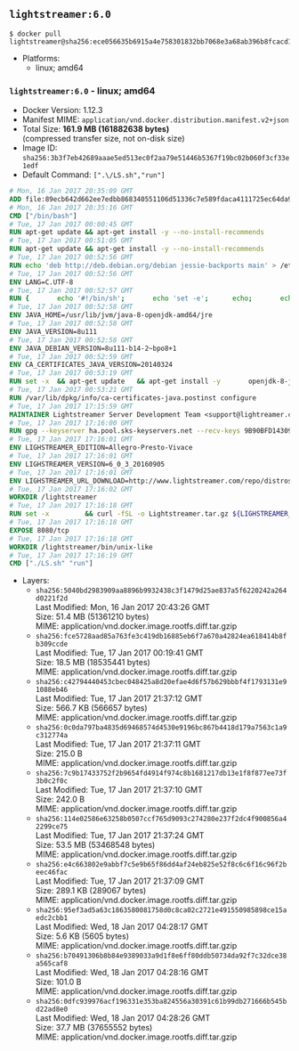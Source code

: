 ## `lightstreamer:6.0`

```console
$ docker pull lightstreamer@sha256:ece056635b6915a4e758301832bb7068e3a68ab396b8fcacd13558b2f3272933
```

-	Platforms:
	-	linux; amd64

### `lightstreamer:6.0` - linux; amd64

-	Docker Version: 1.12.3
-	Manifest MIME: `application/vnd.docker.distribution.manifest.v2+json`
-	Total Size: **161.9 MB (161882638 bytes)**  
	(compressed transfer size, not on-disk size)
-	Image ID: `sha256:3b3f7eb42689aaae5ed513ec0f2aa79e51446b5367f19bc02b060f3cf33e1edf`
-	Default Command: `[".\/LS.sh","run"]`

```dockerfile
# Mon, 16 Jan 2017 20:35:09 GMT
ADD file:89ecb642d662ee7edbb868340551106d51336c7e589fdaca4111725ec64da957 in / 
# Mon, 16 Jan 2017 20:35:16 GMT
CMD ["/bin/bash"]
# Tue, 17 Jan 2017 00:00:45 GMT
RUN apt-get update && apt-get install -y --no-install-recommends 		ca-certificates 		curl 		wget 	&& rm -rf /var/lib/apt/lists/*
# Tue, 17 Jan 2017 00:51:05 GMT
RUN apt-get update && apt-get install -y --no-install-recommends 		bzip2 		unzip 		xz-utils 	&& rm -rf /var/lib/apt/lists/*
# Tue, 17 Jan 2017 00:52:56 GMT
RUN echo 'deb http://deb.debian.org/debian jessie-backports main' > /etc/apt/sources.list.d/jessie-backports.list
# Tue, 17 Jan 2017 00:52:56 GMT
ENV LANG=C.UTF-8
# Tue, 17 Jan 2017 00:52:57 GMT
RUN { 		echo '#!/bin/sh'; 		echo 'set -e'; 		echo; 		echo 'dirname "$(dirname "$(readlink -f "$(which javac || which java)")")"'; 	} > /usr/local/bin/docker-java-home 	&& chmod +x /usr/local/bin/docker-java-home
# Tue, 17 Jan 2017 00:52:58 GMT
ENV JAVA_HOME=/usr/lib/jvm/java-8-openjdk-amd64/jre
# Tue, 17 Jan 2017 00:52:58 GMT
ENV JAVA_VERSION=8u111
# Tue, 17 Jan 2017 00:52:58 GMT
ENV JAVA_DEBIAN_VERSION=8u111-b14-2~bpo8+1
# Tue, 17 Jan 2017 00:52:59 GMT
ENV CA_CERTIFICATES_JAVA_VERSION=20140324
# Tue, 17 Jan 2017 00:53:19 GMT
RUN set -x 	&& apt-get update 	&& apt-get install -y 		openjdk-8-jre-headless="$JAVA_DEBIAN_VERSION" 		ca-certificates-java="$CA_CERTIFICATES_JAVA_VERSION" 	&& rm -rf /var/lib/apt/lists/* 	&& [ "$JAVA_HOME" = "$(docker-java-home)" ]
# Tue, 17 Jan 2017 00:53:21 GMT
RUN /var/lib/dpkg/info/ca-certificates-java.postinst configure
# Tue, 17 Jan 2017 17:15:59 GMT
MAINTAINER Lightstreamer Server Development Team <support@lightreamer.com>
# Tue, 17 Jan 2017 17:16:00 GMT
RUN gpg --keyserver ha.pool.sks-keyservers.net --recv-keys 9B90BFD14309C7DA5EF58D7D4A8C08966F29B4D2
# Tue, 17 Jan 2017 17:16:01 GMT
ENV LIGHSTREAMER_EDITION=Allegro-Presto-Vivace
# Tue, 17 Jan 2017 17:16:01 GMT
ENV LIGHSTREAMER_VERSION=6_0_3_20160905
# Tue, 17 Jan 2017 17:16:01 GMT
ENV LIGHSTREAMER_URL_DOWNLOAD=http://www.lightstreamer.com/repo/distros/Lightstreamer_Allegro-Presto-Vivace_6_0_3_20160905.tar.gz
# Tue, 17 Jan 2017 17:16:02 GMT
WORKDIR /lightstreamer
# Tue, 17 Jan 2017 17:16:18 GMT
RUN set -x         && curl -fSL -o Lightstreamer.tar.gz ${LIGHSTREAMER_URL_DOWNLOAD}         && curl -fSL -o Lightstreamer.tar.gz.asc ${LIGHSTREAMER_URL_DOWNLOAD}.asc         && gpg --batch --verify Lightstreamer.tar.gz.asc Lightstreamer.tar.gz         && tar -xvf Lightstreamer.tar.gz --strip-components=1         && rm Lightstreamer.tar.gz Lightstreamer.tar.gz.asc         && sed -i -- 's/\/usr\/jdk1.8.0/$JAVA_HOME/' bin/unix-like/LS.sh         && sed -i -e '123,$s/<appender-ref ref="LSDailyRolling" \/>/<appender-ref ref="LSConsole" \/>/'                   -e '/<appender-ref ref="LSDailyRolling" \/>/ d' conf/lightstreamer_log_conf.xml
# Tue, 17 Jan 2017 17:16:18 GMT
EXPOSE 8080/tcp
# Tue, 17 Jan 2017 17:16:18 GMT
WORKDIR /lightstreamer/bin/unix-like
# Tue, 17 Jan 2017 17:16:19 GMT
CMD ["./LS.sh" "run"]
```

-	Layers:
	-	`sha256:5040bd2983909aa8896b9932438c3f1479d25ae837a5f6220242a264d0221f2d`  
		Last Modified: Mon, 16 Jan 2017 20:43:26 GMT  
		Size: 51.4 MB (51361210 bytes)  
		MIME: application/vnd.docker.image.rootfs.diff.tar.gzip
	-	`sha256:fce5728aad85a763fe3c419db16885eb6f7a670a42824ea618414b8fb309ccde`  
		Last Modified: Tue, 17 Jan 2017 00:19:41 GMT  
		Size: 18.5 MB (18535441 bytes)  
		MIME: application/vnd.docker.image.rootfs.diff.tar.gzip
	-	`sha256:c42794440453cbec048425a8d20efae4d6f57b629bbbf4f1793131e91088eb46`  
		Last Modified: Tue, 17 Jan 2017 21:37:12 GMT  
		Size: 566.7 KB (566657 bytes)  
		MIME: application/vnd.docker.image.rootfs.diff.tar.gzip
	-	`sha256:0c0da797ba4835d69468574d4530e9196bc867b4418d179a7563c1a9c312774a`  
		Last Modified: Tue, 17 Jan 2017 21:37:11 GMT  
		Size: 215.0 B  
		MIME: application/vnd.docker.image.rootfs.diff.tar.gzip
	-	`sha256:7c9b17433752f2b9654fd4914f974c8b1681217db13e1f8f877ee73f3b0c2f0c`  
		Last Modified: Tue, 17 Jan 2017 21:37:10 GMT  
		Size: 242.0 B  
		MIME: application/vnd.docker.image.rootfs.diff.tar.gzip
	-	`sha256:114e02586e63258b0507ccf765d9093c274280e237f2dc4f900856a42299ce75`  
		Last Modified: Tue, 17 Jan 2017 21:37:24 GMT  
		Size: 53.5 MB (53468548 bytes)  
		MIME: application/vnd.docker.image.rootfs.diff.tar.gzip
	-	`sha256:e4c663802e9abbf7c5e9b65f86dd4af24eb825e52f8c6c6f16c96f2beec46fac`  
		Last Modified: Tue, 17 Jan 2017 21:37:09 GMT  
		Size: 289.1 KB (289067 bytes)  
		MIME: application/vnd.docker.image.rootfs.diff.tar.gzip
	-	`sha256:95ef3ad5a63c1863580081758d0c8ca02c2721e491550985898ce15aedc2cbb1`  
		Last Modified: Wed, 18 Jan 2017 04:28:17 GMT  
		Size: 5.6 KB (5605 bytes)  
		MIME: application/vnd.docker.image.rootfs.diff.tar.gzip
	-	`sha256:b70491306b8b84e9389033a9d1f8e6ff80ddb50734da92f7c32dce38a565caf8`  
		Last Modified: Wed, 18 Jan 2017 04:28:16 GMT  
		Size: 101.0 B  
		MIME: application/vnd.docker.image.rootfs.diff.tar.gzip
	-	`sha256:0dfc939976acf196331e353ba824556a30391c61b99db271666b545bd22ad8e0`  
		Last Modified: Wed, 18 Jan 2017 04:28:26 GMT  
		Size: 37.7 MB (37655552 bytes)  
		MIME: application/vnd.docker.image.rootfs.diff.tar.gzip
